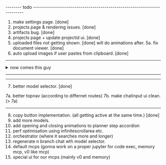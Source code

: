 -------- todo -------------------------------------------------------------------------

1.  make settings page. [done]
2.  projects page & rendering issues. [done]
3.  artifacts bug. [done]
4.  projects page + update projectid ui. [done]
5.  uploaded files not getting shown. [done] will do animations after.
5a. fix document viewer. [done]
6.  auto upload images if user pastes from clipboard. [done]
---

<details>
<summary> now comes this guy </summary>

> process

1. user clicks > select the model > regenerates. or user can say retry same > just run that one. [done]
2. let user also upload files in there.
3. allow attaching/removing files as well in the user edit mode.
4. search in the model picker [done]

</details>

---

---

7.  better model selector. [done]

7a. better topnav (according to differnet routes)
7b. make chatinput ui clean. (> 7a)

---

8. copy button implementation. (all getting active at the same time.) [done]
9. add more models.
10. add opening and closing animations to planner step accordion
11. perf optimisation using infinitescrollarea etc.
12. orchestrator (where it searches more and longer)
13. regenerate n branch chat wth model selector.
14. default mcps (gonna work on a proper jupyter for code exec, memory mcp, v0 like mcp)
15. special ui for our mcps (mainly v0 and memory)
